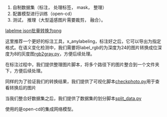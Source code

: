 1. 自制数据集（标注， 处理标签， mask， 整理）
2. 配置模型进行训练（open-cd）
3. 测试， 推理（大型遥感图片需要裁剪， 融合）。


[labelme json批量转换为png](https://blog.csdn.net/qq_42930154/article/details/123121779)

这里推荐一个更好的标注工具，x_anylabeling，标注好之后，它可以导出为指定格式。在语义变化检测中，我们需要将label_rgb的为深度为24的图片转换成位深度为8的灰度图[rgb2gray.py](./rgb2gray.py)，方便后续处理。

在标注过程中，我们提供整理图片脚本，将多个路径下的图片整合到一个文件夹下，方便后续处理。

同样的为了验证我们的转换结果，我们提供了可视化脚本[checkphoto.py](./checkphoto.py)用于查看转换后的图片

当我们整合好数据集之后，我们提供了数据集的划分脚本[split_data.py](./split_data.py)

使用的是open-cd的集成网络模型。